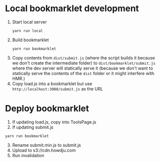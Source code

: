 # Local bookmarklet development
1. Start local server
   ```shell
   yarn run local
   ```
2. Build bookmarklet 
   ```shell
   yarn run bookmarklet
   ```
3. Copy contents from `dist/submit.js` (where the script builds it because we don't create the intermediate
   folder) to `dist/bookmarklet/submit.js` where the dev server will statically serve it (because we don't
   want to statically serve the contents of the `dist` folder or it might interfere with HMR.)
4. Copy load.js into a bookmarklet but use `http://localhost:3000/submit.js` as the URL

# Deploy bookmarklet
1. If updating load.js, copy into ToolsPage.js
2. If updating submit.js
  ```shell
  yarn run bookmarklet
  ```
3. Rename submit.min.js to submit.js
4. Upload to s3://cdn.howdju.com
5. Run invalidation